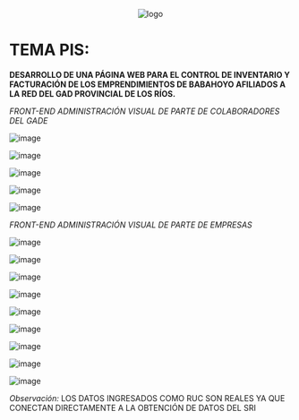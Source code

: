 <center style="text-align: center">

![logo](https://github.com/carloscolchinec/pis-istb232/assets/75394232/d03090a6-02f3-40d7-8612-7fa03ba05591)

</center>


# TEMA PIS: 
**DESARROLLO DE UNA PÁGINA WEB PARA EL CONTROL DE INVENTARIO Y FACTURACIÓN DE LOS EMPRENDIMIENTOS DE BABAHOYO AFILIADOS A LA RED DEL GAD PROVINCIAL DE LOS RÍOS.**

*FRONT-END ADMINISTRACIÓN VISUAL DE PARTE DE COLABORADORES DEL GADE*

![image](https://github.com/carloscolchinec/pis-istb232/assets/75394232/f594dcef-cec1-4827-94e9-3cc0cc99d411)

![image](https://github.com/carloscolchinec/pis-istb232/assets/75394232/ab232aee-7a12-4dfa-b11a-049d7a9c4c86)

![image](https://github.com/carloscolchinec/pis-istb232/assets/75394232/1ede453d-9162-408e-a2c1-e5ed0528e957)

![image](https://github.com/carloscolchinec/pis-istb232/assets/75394232/79928864-4120-48db-b61a-914d7d38b946)

![image](https://github.com/carloscolchinec/pis-istb232/assets/75394232/016c0eea-b951-401f-b909-d27b35e50e02)

*FRONT-END ADMINISTRACIÓN VISUAL DE PARTE DE EMPRESAS*

![image](https://github.com/carloscolchinec/pis-istb232/assets/75394232/516a18b1-1922-401c-8949-36793fc66ddd)

![image](https://github.com/carloscolchinec/pis-istb232/assets/75394232/b97670e0-367e-4203-bc4e-c2783925f43b)

![image](https://github.com/carloscolchinec/pis-istb232/assets/75394232/0a827dfb-f943-42f1-94bd-f1213679c23a)

![image](https://github.com/carloscolchinec/pis-istb232/assets/75394232/595dcc30-53ed-445f-a051-fb7d667a263f)

![image](https://github.com/carloscolchinec/pis-istb232/assets/75394232/02a6501a-6807-4ecc-90d7-cb9e22296889)

![image](https://github.com/carloscolchinec/pis-istb232/assets/75394232/e5d4c031-e2a1-405d-b79f-4fa62e31031b)

![image](https://github.com/carloscolchinec/pis-istb232/assets/75394232/ff489e26-fc23-4385-90bd-a3fa5944f220)

![image](https://github.com/carloscolchinec/pis-istb232/assets/75394232/d1706c13-d158-4cf6-a00a-12319987eb7f)

![image](https://github.com/carloscolchinec/pis-istb232/assets/75394232/0268e655-3eb7-4c65-b3e7-2e13ed6de37f)


*Observación:* LOS DATOS INGRESADOS COMO RUC SON REALES YA QUE CONECTAN DIRECTAMENTE A LA OBTENCIÓN DE DATOS DEL SRI






